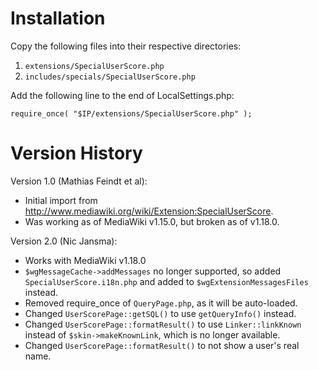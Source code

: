 # Installation

Copy the following files into their respective directories:

1. `extensions/SpecialUserScore.php`
2. `includes/specials/SpecialUserScore.php`

Add the following line to the end of LocalSettings.php:

    require_once( "$IP/extensions/SpecialUserScore.php" );

# Version History

Version 1.0 (Mathias Feindt et al):
* Initial import from http://www.mediawiki.org/wiki/Extension:SpecialUserScore.
* Was working as of MediaWiki v1.15.0, but broken as of v1.18.0.

Version 2.0 (Nic Jansma):
* Works with MediaWiki v1.18.0
* `$wgMessageCache->addMessages` no longer supported, so added `SpecialUserScore.i18n.php` and added to `$wgExtensionMessagesFiles` instead.
* Removed require_once of `QueryPage.php`, as it will be auto-loaded.
* Changed `UserScorePage::getSQL()` to use `getQueryInfo()` instead.
* Changed `UserScorePage::formatResult()` to use `Linker::linkKnown` instead of `$skin->makeKnownLink`, which is no longer available.
* Changed `UserScorePage::formatResult()` to not show a user's real name.
